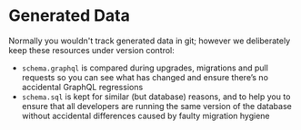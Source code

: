# Generated Data

Normally you wouldn't track generated data in git; however we deliberately keep
these resources under version control:

- `schema.graphql` is compared during upgrades, migrations and pull requests so
  you can see what has changed and ensure there’s no accidental GraphQL
  regressions
- `schema.sql` is kept for similar (but database) reasons, and to help you to
  ensure that all developers are running the same version of the database
  without accidental differences caused by faulty migration hygiene
